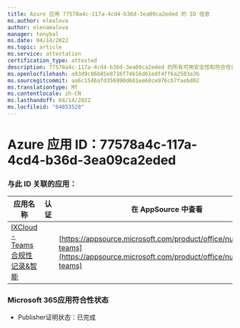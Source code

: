 ```yaml
---
title: Azure 应用 77578a4c-117a-4cd4-b36d-3ea09ca2eded 的 ID 信息
ms.author: elmalova
author: elenamalova
manager: tonybal
ms.date: 04/14/2022
ms.topic: article
ms.service: attestation
certification_type: attested
description: 77578a4c-117a-4cd4-b36d-3ea09ca2eded 的所有可用安全性和符合性信息。
ms.openlocfilehash: a93d9c86b85e8716f74b16d61edf4ff6a2503a3b
ms.sourcegitcommit: aa6c1546afd356990d681ee68ce976cb7faebd02
ms.translationtype: MT
ms.contentlocale: zh-CN
ms.lasthandoff: 04/14/2022
ms.locfileid: "64853528"
---
```

# <a name="azure-app-id-77578a4c-117a-4cd4-b36d-3ea09ca2eded"></a>Azure 应用 ID：77578a4c-117a-4cd4-b36d-3ea09ca2eded


### <a name="apps-associated-with-this-id"></a>与此 ID 关联的应用：
| **应用名称** | **认证** | **在 AppSource 中查看** |
|--------------|---------------|-----------------------|
| [IXCloud - Teams合规性记录&amp;智能](../forward/numonix.nmx-teams.md) |  | [https://appsource.microsoft.com/product/office/numonix.nmx-teams](https://appsource.microsoft.com/product/office/numonix.nmx-teams) |

### <a name="microsoft-365-app-compliance-status"></a>Microsoft 365应用符合性状态
- Publisher证明状态：已完成

